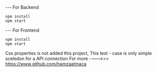 --- For Backend

```
npm install
npm start

```

--- For Frontend

```
npm install
npm start

```

Css properties is not added this project, This test - case is only simple sceledon for a API connection
For more ---->>> https://www.github.com/hamzaatmaca
